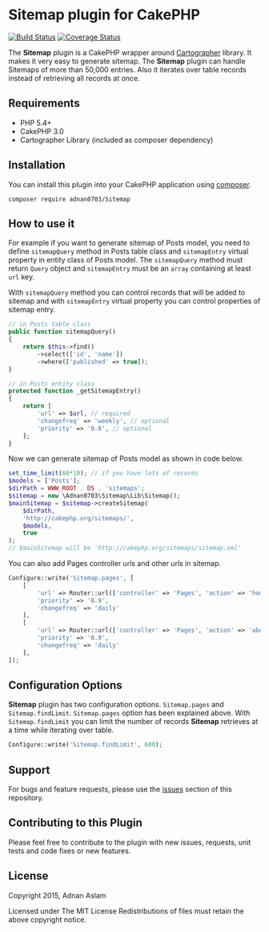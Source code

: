 Sitemap plugin for CakePHP
==========================

[![Build Status](https://travis-ci.org/Adnan0703/sitemap.svg)](https://travis-ci.org/Adnan0703/sitemap)
[![Coverage Status](https://coveralls.io/repos/Adnan0703/sitemap/badge.svg?branch=master&service=github)](https://coveralls.io/github/Adnan0703/sitemap?branch=master)


The **Sitemap** plugin is a CakePHP wrapper around [Cartographer](http://github.com/tackk/cartographer/) library. 
It makes it very easy to generate sitemap. The **Sitemap** plugin can handle Sitemaps of more than 50,000 entries. 
Also it iterates over table records instead of retrieving all records at once.

Requirements
------------

 * PHP 5.4+
 * CakePHP 3.0
 * Cartographer Library (included as composer dependency)

## Installation

You can install this plugin into your CakePHP application using [composer](http://getcomposer.org).


```
composer require adnan0703/Sitemap
```

How to use it
-------------

For example if you want to generate sitemap of Posts model, you need to define `sitemapQuery` method in Posts table class
and `sitemapEntry` virtual property in entity class of Posts model. The `sitemapQuery` method must return `Query` object and
`sitemapEntry` must be an `array` containing at least `url` key.

With `sitemapQuery` method you can control records that will be added to sitemap and with `sitemapEntry` virtual property
you can control properties of sitemap entry.
``` php
// in Posts table class
public function sitemapQuery()
{
	return $this->find()
		->select(['id', 'name'])
		->where(['published' => true]);
}
```
``` php
// in Posts entity class
protected function _getSitemapEntry() 
{
	return [
		'url' => $url, // required
		'changefreq' => 'weekly', // optional
		'priority' => '0.8', // optional
	];
}
```
Now we can generate sitemap of Posts model as shown in code below.
``` php
set_time_limit(60*10); // if you have lots of records
$models = ['Posts'];
$dirPath = WWW_ROOT . DS . 'sitemaps';
$sitemap = new \Adnan0703\Sitemap\Lib\Sitemap();
$mainSitemap = $sitemap->createSitemap(
	$dirPath, 
	'http://cakephp.org/sitemaps/', 
	$models, 
	true
);
// $mainSitemap will be 'http://cakephp.org/sitemaps/sitemap.xml'
```
You can also add Pages controller urls and other urls in sitemap.
``` php
Configure::write('Sitemap.pages', [
	[
		'url' => Router::url(['controller' => 'Pages', 'action' => 'home'], true), 
		'priority' => '0.9', 
		'changefreq' => 'daily'
	],
	[
		'url' => Router::url(['controller' => 'Pages', 'action' => 'about_us'], true), 
		'priority' => '0.9', 
		'changefreq' => 'daily'
	],
]);
```

Configuration Options
---------------------

**Sitemap** plugin has two configuration options.
`Sitemap.pages` and `Sitemap.findLimit`. `Sitemap.pages` option has been explained above. With `Sitemap.findLimit` you can
limit the number of records **Sitemap** retrieves at a time while iterating over table.
``` php
Configure::write('Sitemap.findLimit', 600);
```

Support
-------

For bugs and feature requests, please use the [issues](https://github.com/adnan0703/Sitemap/issues) section of this repository.

Contributing to this Plugin
---------------------------

Please feel free to contribute to the plugin with new issues, requests, unit tests and code fixes or new features.

License
-------

Copyright 2015, Adnan Aslam

Licensed under The MIT License
Redistributions of files must retain the above copyright notice.
